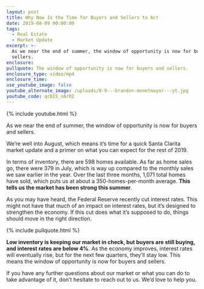 ```yaml
---
layout: post
title: Why Now Is the Time for Buyers and Sellers to Act
date: 2019-08-09 00:00:00
tags:
  - Real Estate
  - Market Update
excerpt: >-
  As we near the end of summer, the window of opportunity is now for buyers and
  sellers.
enclosure:
pullquote: The window of opportunity is now for buyers and sellers.
enclosure_type: video/mp4
enclosure_time:
use_youtube_image: false
youtube_alternate_image: /uploads/8-9---brandon-monetmayor---yt.jpg
youtube_code: qcBIS_nArRI
---
```


{% include youtube.html %}

As we near the end of summer, the window of opportunity is now for buyers and sellers.

We’re well into August, which means it’s time for a quick Santa Clarita market update and a primer on what you can expect for the rest of 2019.

In terms of inventory, there are 598 homes available. As far as home sales go, there were 379 in July, which is way up compared to the monthly sales we saw earlier in the year. Over the last three months, 1,071 total homes have sold, which puts us at about a 350-homes-per-month average. **This tells us the market has been strong this summer**.

As you may have heard, the Federal Reserve recently cut interest rates. This might not have that much of an impact on interest rates, but it’s designed to strengthen the economy. If this cut does what it’s supposed to do, things should move in the right direction.

{% include pullquote.html %}

**Low inventory is keeping our market in check, but buyers are still buying, and interest rates are below 4%**. As the economy improves, interest rates will eventually rise, but for the next few quarters, they’ll stay low. This means the window of opportunity is now for buyers and sellers.

If you have any further questions about our market or what you can do to take advantage of it, don’t hesitate to reach out to us. We’d love to help you.